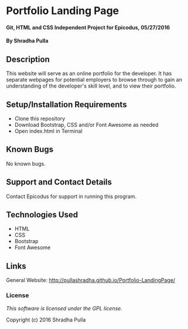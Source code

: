 # Portfolio Landing Page

#### Git, HTML and CSS Independent Project for Epicodus, 05/27/2016

#### By Shradha Pulla

## Description

This website will serve as an online portfolio for the developer. It has separate webpages for potential employers to browse through to gain an understanding of the developer's skill level, and to view their portfolio.

## Setup/Installation Requirements

* Clone this repository
* Download Bootstrap, CSS and/or Font Awesome as needed
* Open index.html in Terminal

## Known Bugs

No known bugs.

## Support and Contact Details

Contact Epicodus for support in running this program.

## Technologies Used

* HTML
* CSS
* Bootstrap
* Font Awesome

## Links

General Website: http://pullashradha.github.io/Portfolio-LandingPage/

### License

*This software is licensed under the GPL license.*

Copyright (c) 2016 Shradha Pulla
